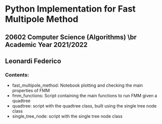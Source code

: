 # Python Implementation for Fast Multipole Method
## 20602 Computer Science (Algorithms) \br Academic Year 2021/2022
## Leonardi Federico
### Contents:
- fast_multipole_method: Notebook plotting and checking the main properties of FMM
- fmm_functions: Script containing the main functions to run FMM given a quadtree
- quadtree: script with the quadtree class, built using the single tree node class
- single_tree_node: script with the single tree node class
